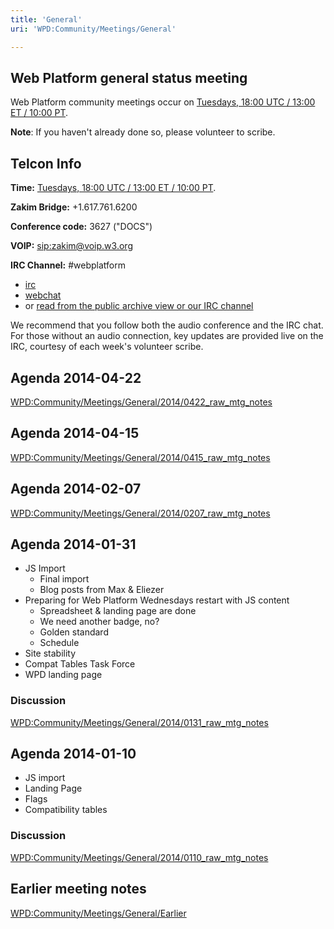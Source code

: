 ```yaml
---
title: 'General'
uri: 'WPD:Community/Meetings/General'

---
```

## Web Platform general status meeting

Web Platform community meetings occur on [Tuesdays, 18:00 UTC / 13:00 ET / 10:00 PT](http://everytimezone.com/#2014-2-25,1800).

**Note**: If you haven't already done so, please volunteer to scribe.

## Telcon Info

**Time:** [Tuesdays, 18:00 UTC / 13:00 ET / 10:00 PT](http://everytimezone.com/#2014-2-25,1800).

**Zakim Bridge:** +1.617.761.6200

**Conference code:** 3627 ("DOCS")

**VOIP:** <sip:zakim@voip.w3.org>

**IRC Channel:** \#webplatform

-   [irc](irc://irc.freenode.net/webplatform)
-   [webchat](http://webchat.freenode.net/?channels=#webplatform)
-   or [read from the public archive view or our IRC channel](http://www.webplatform.org/talk/chatlogs/#home)

We recommend that you follow both the audio conference and the IRC chat. For those without an audio connection, key updates are provided live on the IRC, courtesy of each week's volunteer scribe.

## Agenda 2014-04-22

[WPD:Community/Meetings/General/2014/0422\_raw\_mtg\_notes](/WPD:Community/Meetings/General/2014/0422_raw_mtg_notes)

## Agenda 2014-04-15

[WPD:Community/Meetings/General/2014/0415\_raw\_mtg\_notes](/WPD:Community/Meetings/General/2014/0415_raw_mtg_notes)

## Agenda 2014-02-07

[WPD:Community/Meetings/General/2014/0207\_raw\_mtg\_notes](/WPD:Community/Meetings/General/2014/0207_raw_mtg_notes)

## Agenda 2014-01-31

-   JS Import
    -   Final import
    -   Blog posts from Max & Eliezer
-   Preparing for Web Platform Wednesdays restart with JS content
    -   Spreadsheet & landing page are done
    -   We need another badge, no?
    -   Golden standard
    -   Schedule
-   Site stability
-   Compat Tables Task Force
-   WPD landing page

### Discussion

[WPD:Community/Meetings/General/2014/0131\_raw\_mtg\_notes](/WPD:Community/Meetings/General/2014/0131_raw_mtg_notes)

## Agenda 2014-01-10

-   JS import
-   Landing Page
-   Flags
-   Compatibility tables

### Discussion

[WPD:Community/Meetings/General/2014/0110\_raw\_mtg\_notes](/WPD:Community/Meetings/General/2014/0110_raw_mtg_notes)

## Earlier meeting notes

[WPD:Community/Meetings/General/Earlier](/WPD:Community/Meetings/General/Earlier)
